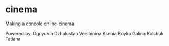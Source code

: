 # cinema
Making a concole online-cinema

Powered by:
Ogoyukin Dzhulustan
Vershinina Ksenia
Boyko Galina
Kolchuk Tatiana

